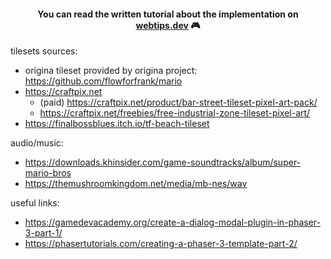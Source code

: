 <h4 align="center">You can read the written tutorial about the implementation on <strong><a href="https://www.webtips.dev/webtips/phaser/remake-mario-in-phaserjs-part1">webtips.dev</a></strong> 🎮</h4>

tilesets sources:
* origina tileset provided by origina project: https://github.com/flowforfrank/mario
* https://craftpix.net
  * (paid) https://craftpix.net/product/bar-street-tileset-pixel-art-pack/
  * https://craftpix.net/freebies/free-industrial-zone-tileset-pixel-art/
* https://finalbossblues.itch.io/tf-beach-tileset

audio/music:
* https://downloads.khinsider.com/game-soundtracks/album/super-mario-bros
* https://themushroomkingdom.net/media/mb-nes/wav

useful links:

* https://gamedevacademy.org/create-a-dialog-modal-plugin-in-phaser-3-part-1/
* https://phasertutorials.com/creating-a-phaser-3-template-part-2/
